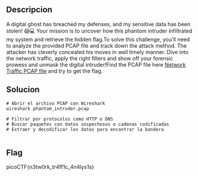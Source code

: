 ## Descripcion
A digital ghost has breached my defenses, and my sensitive data has been stolen! 😱💻 Your mission is to uncover how this phantom intruder infiltrated my system and retrieve the hidden flag.To solve this challenge, you'll need to analyze the provided PCAP file and track down the attack method. The attacker has cleverly concealed his moves in well timely manner. Dive into the network traffic, apply the right filters and show off your forensic prowess and unmask the digital intruder!Find the PCAP file here [Network Traffic PCAP file](https://challenge-files.picoctf.net/c_verbal_sleep/a681faccaaa199ce75c3abeef9525f813b6451644a8d8d27cc097e4b1ccb741a/myNetworkTraffic.pcap) and try to get the flag.


## Solucion
```
# Abrir el archivo PCAP con Wireshark
wireshark phantom_intruder.pcap

# Filtrar por protocolos como HTTP o DNS
# Buscar paquetes con datos sospechosos o cadenas codificadas
# Extraer y decodificar los datos para encontrar la bandera


```

## Flag
picoCTF{n3tw0rk_tr4ff1c_4n4lys1s}